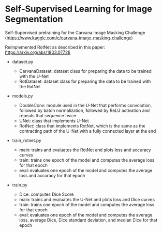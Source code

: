 # Self-Supervised Learning for Image Segmentation

Self-Supervised pretraining for the Carvana Image Masking Challenge (https://www.kaggle.com/c/carvana-image-masking-challenge)

Reimplemented RotNet as described in this paper: https://arxiv.org/abs/1803.07728

- dataset.py
    - CarvanaDataset: dataset class for preparing the data to be trained with the U-Net
    - RotDataset: dataset class for preparing the data to be trained with the RotNet
    
- models.py
    - DoubleConv: module used in the U-Net that performs convolution, followed by batch normalization, followed by ReLU activation and repeats that sequence twice
    - UNet: class that implements U-Net
    - RotNet: class that implements RotNet, which is the same as the contracting path of the U-Net with a fully connected layer at the end
    
- train\_rotnet.py
    - main: trains and evaluates the RotNet and plots loss and accuracy curves 
    - train: trains one epoch of the model and computes the average loss for that epoch 
    - eval: evaluates one epoch of the model and computes the average loss and accuracy for that epoch 
    
- train.py
    - Dice: computes Dice Score 
    - main: trains and evaluates the U-Net and plots loss and Dice curves 
    - train: trains one epoch of the model and computes the average loss for that epoch 
    - eval: evaluates one epoch of the model and computes the average loss, average Dice, Dice standard deviation, and median Dice for that epoch
    
